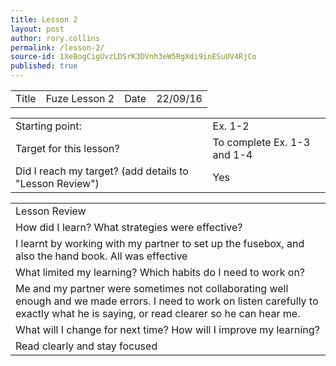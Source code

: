 ```yaml
---
title: Lesson 2
layout: post
author: rory.collins
permalink: /lesson-2/
source-id: 1XeBogCigUvzLDSrK3DVnh3eW5RgXdi9inESuUV4RjCo
published: true
---
```

<table>
  <tr>
    <td>Title</td>
    <td>Fuze Lesson 2</td>
    <td>Date</td>
    <td>22/09/16</td>
  </tr>
</table>


<table>
  <tr>
    <td>Starting point:</td>
    <td>Ex. 1-2</td>
  </tr>
  <tr>
    <td>Target for this lesson?</td>
    <td>To complete Ex. 1-3 and 1-4</td>
  </tr>
  <tr>
    <td>Did I reach my target? 
(add details to "Lesson Review")</td>
    <td>Yes</td>
  </tr>
</table>


<table>
  <tr>
    <td>Lesson Review</td>
  </tr>
  <tr>
    <td>How did I learn? What strategies were effective? </td>
  </tr>
  <tr>
    <td>I learnt by working with my partner to set up the fusebox, and also the hand book. All was effective</td>
  </tr>
  <tr>
    <td>What limited my learning? Which habits do I need to work on? </td>
  </tr>
  <tr>
    <td>Me and my partner were sometimes not collaborating well enough and we made errors. I need to work on listen carefully to exactly what he is saying, or read clearer so he can hear me.</td>
  </tr>
  <tr>
    <td>What will I change for next time? How will I improve my learning?</td>
  </tr>
  <tr>
    <td>Read clearly and stay focused</td>
  </tr>
</table>


